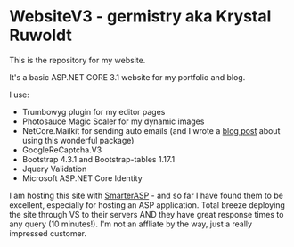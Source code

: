 # WebsiteV3 - germistry aka Krystal Ruwoldt

This is the repository for my website. 

It's a basic ASP.NET CORE 3.1 website for my portfolio and blog. 

I use:
* Trumbowyg plugin for my editor pages 
* Photosauce Magic Scaler for my dynamic images 
* NetCore.Mailkit for sending auto emails (and I wrote a [blog post](https://germistry.com/Post/9/send-template-emails-with-net-core-mailkit) about using this wonderful package)
* GoogleReCaptcha.V3 
* Bootstrap 4.3.1 and Bootstrap-tables 1.17.1
* Jquery Validation  
* Microsoft ASP.NET Core Identity 
 
I am hosting this site with [SmarterASP](https://www.smarterasp.net) - and so far I have found them to be excellent, especially for hosting an ASP application. Total breeze deploying the site through VS to their servers AND they have great response times to any query (10 minutes!). I'm not an affliate by the way, just a really impressed customer.
